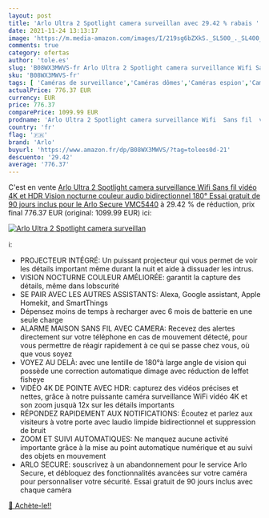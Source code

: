 ```yaml
---
layout: post
title: 'Arlo Ultra 2 Spotlight camera surveillan avec 29.42 % rabais '
date: 2021-11-24 13:13:17
image: 'https://m.media-amazon.com/images/I/219sg6bZXkS._SL500_._SL400_.jpg'
comments: true
category: ofertas
author: 'tole.es'
slug: 'B08WX3MWVS-fr Arlo Ultra 2 Spotlight camera surveillance Wifi Sans fil...'
sku: 'B08WX3MWVS-fr'
tags: [ 'Caméras de surveillance','Caméras dômes','Caméras espion','Caméras statiques','High-Tech','Photo et caméscopes','arlo', ]
actualPrice: 776.37 EUR
currency: EUR
price: 776.37
comparePrice: 1099.99 EUR
prodname: 'Arlo Ultra 2 Spotlight camera surveillance Wifi  Sans fil  vidéo 4K et HDR  Vision nocturne couleur  audio bidirectionnel  180°  Essai gratuit de 90 jours inclus pour le Arlo Secure  VMC5440'
country: 'fr'
flag: '🇫🇷'
brand: 'Arlo'
buyurl: 'https://www.amazon.fr/dp/B08WX3MWVS/?tag=tolees0d-21'
descuento: '29.42'
average: '776.37'
---
```


C'est en vente [Arlo Ultra 2 Spotlight camera surveillance Wifi  Sans fil  vidéo 4K et HDR  Vision nocturne couleur  audio bidirectionnel  180°  Essai gratuit de 90 jours inclus pour le Arlo Secure  VMC5440](https://www.amazon.fr/dp/B08WX3MWVS/?tag=tolees0d-21)  à  29.42 % de réduction, prix final  776.37 EUR (original: 1099.99 EUR) ici:

[![Arlo Ultra 2 Spotlight camera surveillan](https://m.media-amazon.com/images/I/219sg6bZXkS._SL500_._SL400_.jpg)](https://www.amazon.fr/dp/B08WX3MWVS/?tag=tolees0d-21)

ℹ️:

- PROJECTEUR INTÉGRÉ: Un puissant projecteur qui vous permet de voir les détails important même durant la nuit et aide à dissuader les intrus.
- VISION NOCTURNE COULEUR AMÉLIORÉE: garantit la capture des détails, même dans lobscurité
- SE PAIR AVEC LES AUTRES ASSISTANTS: Alexa, Google assistant, Apple Homekit, and SmartThings
- Dépensez moins de temps à recharger avec 6 mois de batterie en une seule charge
- ALARME MAISON SANS FIL AVEC CAMERA: Recevez des alertes directement sur votre téléphone en cas de mouvement détecté, pour vous permettre de réagir rapidement à ce qui se passe chez vous, où que vous soyez
- VOYEZ AU DELÀ: avec une lentille de 180°à large angle de vision qui possède une correction automatique dimage avec réduction de leffet fisheye
- VIDÉO 4K DE POINTE AVEC HDR: capturez des vidéos précises et nettes, grâce à notre puissante caméra surveillance WiFi vidéo 4K et son zoom jusquà 12x sur les détails importants
- RÉPONDEZ RAPIDEMENT AUX NOTIFICATIONS: Écoutez et parlez aux visiteurs à votre porte avec laudio limpide bidirectionnel et suppression de bruit
- ZOOM ET SUIVI AUTOMATIQUES: Ne manquez aucune activité importante grâce à la mise au point automatique numérique et au suivi des objets en mouvement
- ARLO SECURE: souscrivez à un abandonnement pour le service Arlo Secure, et débloquez des fonctionnalités avancées sur votre caméra pour personnaliser votre sécurité. Essai gratuit de 90 jours inclus avec chaque caméra

[🛒 Achète-le!!](https://www.amazon.fr/dp/B08WX3MWVS/?tag=tolees0d-21)
